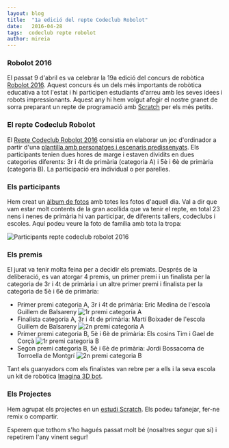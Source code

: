 ```yaml
---
layout: blog
title:  "1a edició del repte Codeclub Robolot"
date:   2016-04-28
tags:  codeclub repte robolot
author: mireia
---
```


### Robolot 2016

El passat 9 d'abril es va celebrar la 19a edició del concurs de robòtica [Robolot 2016](www.robolot.org). Aquest concurs és un dels més importants de robòtica educativa a tot l'estat i hi participen estudiants d'arreu amb les seves idees i robots impressionants. Aquest any hi hem volgut afegir el nostre granet de sorra preparant un repte de programació amb [Scratch](http://scratch.mit.edu) per els més petits.

### El repte Codeclub Robolot

El [Repte Codeclub Robolot 2016](codeclubcat.org/repte) consistia en elaborar un joc d'ordinador a partir d'una [plantilla amb personatges i escenaris predissenyats](https://scratch.mit.edu/projects/107418235/). Els participants tenien dues hores de marge i estaven dividits en dues categories diferents: 3r i 4t de primària (categoria A) i 5è i 6è de primària (categoria B). La participació era individual o per parelles.

### Els participants

Hem creat un [àlbum de fotos](https://goo.gl/photos/tiMwenqRuuRagiiJA) amb totes les fotos d'aquell dia. Val a dir que vam estar molt contents de la gran acollida que va tenir el repte, en total 23 nens i nenes de primària hi van participar, de diferents tallers, codeclubs i escoles. Aquí podeu veure la foto de família amb tota la tropa:

![Participants repte codeclub robolot 2016](/blog/images_blog/participants_repte_codeclubrobolot_2016.jpg)


### Els premis

El jurat va tenir molta feina per a decidir els premiats. Després de la deliberació, es van atorgar 4 premis, un primer premi i un finalista per la categoria de 3r i 4t de primària i un altre primer premi i finalista per la categoria de 5è i 6è de primària:

* Primer premi categoria A, 3r i 4t de primària: Eric Medina de l'escola Guillem de Balsareny
  ![1r premi categoria A](/blog/images_blog/1r_premi_catA_reptecodeclubrobolot2016.jpg)
* Finalista categoria A, 3r i 4t de primària: Martí Boixader de l'escola Guillem de Balsareny
  ![2n premi categoria A](/blog/images_blog/2n_premi_catA_reptecodeclubrobolot2016.jpg)
* Primer premi categoria B, 5è i 6è de primària: Els cosins Tim i Gael de Corçà
    ![1r premi categoria B](/blog/images_blog/1r_premi_catB_reptecodeclubrobolot2016.jpg)
* Segon premi categoria B, 5è i 6è de primària: Jordi Bossacoma de Torroella de Montgrí
      ![2n premi categoria B](/blog/images_blog/2n_premi_catB_reptecodeclubrobolot2016.jpg)

Tant els guanyadors com els finalistes van rebre per a ells i la seva escola un kit de robòtica [Imagina 3D bot](http://www.picaxe.biz/tienda/producto/rbl0930/1/kit-imagina3dbot).

### Els Projectes

Hem agrupat els projectes en un [estudi Scratch](https://scratch.mit.edu/studios/1991958/). Els podeu tafanejar, fer-ne remix o compartir.

Esperem que tothom s'ho hagués passat molt bé (nosaltres segur que sí) i repetirem l'any vinent segur!
